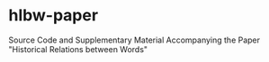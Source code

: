 # hlbw-paper
Source Code and Supplementary Material Accompanying the Paper "Historical Relations between Words"
